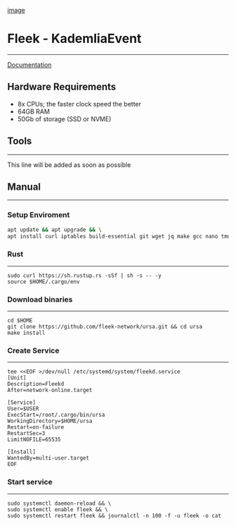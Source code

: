 [image](https://user-images.githubusercontent.com/58205039/212378889-b6849104-24a2-4f7b-bd3e-7d834e521eee.png)

# Fleek - KademliaEvent
____
[Documentation](https://blog.fleek.co/posts/fleek-network-node-health-check-guide)
## Hardware Requirements
+ 8x CPUs; the faster clock speed the better
+ 64GB RAM
+ 50Gb of storage (SSD or NVME)

## Tools
____
This line will be added as soon as possible

## Manual
___

### Setup Enviroment
``` bash
apt update && apt upgrade && \
apt install curl iptables build-essential git wget jq make gcc nano tmux htop nvme-cli pkg-config libssl-dev libleveldb-dev tar clang bsdmainutils ncdu unzip libleveldb-dev -y
```
### Rust
___
```
sudo curl https://sh.rustup.rs -sSf | sh -s -- -y
source $HOME/.cargo/env
```
### Download binaries
___
```
cd $HOME
git clone https://github.com/fleek-network/ursa.git && cd ursa
make install
```

### Create Service
____
```
tee <<EOF >/dev/null /etc/systemd/system/fleekd.service
[Unit]
Description=Fleekd
After=network-online.target

[Service]
User=$USER
ExecStart=/root/.cargo/bin/ursa
WorkingDirectory=$HOME/ursa
Restart=on-failure
RestartSec=3
LimitNOFILE=65535

[Install]
WantedBy=multi-user.target
EOF
```
### Start service
____
```
sudo systemctl daemon-reload && \
sudo systemctl enable fleek && \
sudo systemctl restart fleek && journalctl -n 100 -f -u fleek -o cat
```







  

  
  
  
  
  
